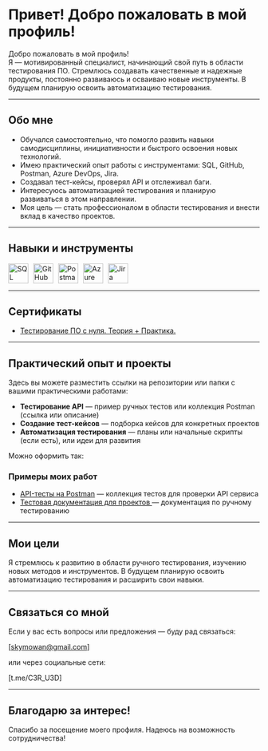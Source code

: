 # Привет! Добро пожаловать в мой профиль! 

Добро пожаловать в мой профиль!  
Я — мотивированный специалист, начинающий свой путь в области тестирования ПО. Стремлюсь создавать качественные и надежные продукты, постоянно развиваюсь и осваиваю новые инструменты. В будущем планирую освоить автоматизацию тестирования.

---

## Обо мне

- Обучался самостоятельно, что помогло развить навыки самодисциплины, инициативности и быстрого освоения новых технологий.
- Имею практический опыт работы с инструментами: SQL, GitHub, Postman, Azure DevOps, Jira.
- Создавал тест-кейсы, проверял API и отслеживал баги.
- Интересуюсь автоматизацией тестирования и планирую развиваться в этом направлении.
- Моя цель — стать профессионалом в области тестирования и внести вклад в качество проектов.

---

## Навыки и инструменты

<div style="display: flex; gap: 10px; flex-wrap: wrap;">
  <img src="https://cdn.jsdelivr.net/gh/simple-icons/simple-icons/icons/sql.svg" alt="SQL" width="40" height="40"/>
  <img src="https://cdn.jsdelivr.net/gh/simple-icons/simple-icons/icons/github.svg" alt="GitHub" width="40" height="40"/>
  <img src="https://cdn.jsdelivr.net/gh/simple-icons/simple-icons/icons/postman.svg" alt="Postman" width="40" height="40"/>
  <img src="https://cdn.jsdelivr.net/gh/simple-icons/simple-icons/icons/azuredevops.svg" alt="Azure DevOps" width="40" height="40"/>
  <img src="https://cdn.jsdelivr.net/gh/simple-icons/simple-icons/icons/jira.svg" alt="Jira" width="40" height="40"/>
</div>

---

## Сертификаты

- [Тестирование ПО с нуля. Теория + Практика.](https://stepik.org/cert/2836210) 


---

## Практический опыт и проекты

Здесь вы можете разместить ссылки на репозитории или папки с вашими практическими работами:

- **Тестирование API** — пример ручных тестов или коллекция Postman (ссылка или описание)
- **Создание тест-кейсов** — подборка кейсов для конкретных проектов
- **Автоматизация тестирования** — планы или начальные скрипты (если есть), или идеи для развития

Можно оформить так:

### Примеры моих работ

- [API-тесты на Postman](https://github.com/C3U3/C3U3/tree/5fee5421903f6f40460fb14ae93814f05ff2083e/API_Postman) — коллекция тестов для проверки API сервиса
- [Тестовая документация для проектов ](https://github.com/C3U3/C3U3/tree/66b363a87a9c9c9a46d3d5dd6b7195517b1cd3c8/TestDocs) — документация по ручному тестированию


---

## Мои цели

Я стремлюсь к развитию в области ручного тестирования, изучению новых методов и инструментов. В будущем планирую освоить автоматизацию тестирования и расширить свои навыки.

---

## Связаться со мной

Если у вас есть вопросы или предложения — буду рад связаться:

[skymowan@gmail.com]

или через социальные сети:

[t.me/C3R_U3D]

---

## Благодарю за интерес!

Спасибо за посещение моего профиля. Надеюсь на возможность сотрудничества!
